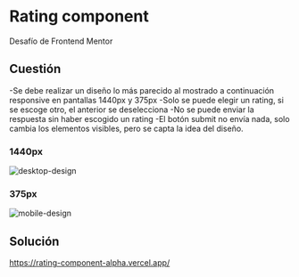 # Rating component
Desafío de Frontend Mentor

## Cuestión
-Se debe realizar un diseño lo más parecido al mostrado a continuación responsive en pantallas 1440px y 375px
-Solo se puede elegir un rating, si se escoge otro, el anterior se deselecciona
-No se puede enviar la respuesta sin haber escogido un rating
-El botón submit no envía nada, solo cambia los elementos visibles, pero se capta la idea del diseño.

### 1440px
![desktop-design](https://user-images.githubusercontent.com/16647012/160934805-660c79b5-7d0e-4bb9-9a7a-da26e1566efa.jpg)

### 375px
![mobile-design](https://user-images.githubusercontent.com/16647012/160934816-e8518198-240b-44f3-bcf6-d6d0ca9bd7c7.jpg)

## Solución
https://rating-component-alpha.vercel.app/
